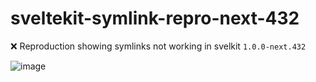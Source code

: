 # sveltekit-symlink-repro-next-432
❌ Reproduction showing symlinks not working in svelkit `1.0.0-next.432`

![image](https://user-images.githubusercontent.com/7369575/186820448-a259b389-77c6-46ac-8568-9f21afbbf477.png)
